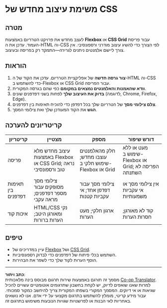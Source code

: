 <!--
CO_OP_TRANSLATOR_METADATA:
{
  "original_hash": "a212cc22a18eddf9046b7a16dfbafd8b",
  "translation_date": "2025-10-03T10:12:42+00:00",
  "source_file": "3-terrarium/2-intro-to-css/assignment.md",
  "language_code": "he"
}
-->
# משימת עיצוב מחדש של CSS

## מטרה

לעצב מחדש את פרויקט הטרריום באמצעות **Flexbox** או **CSS Grid** עבור פריסת העמוד. עדכן את ה-HTML וה-CSS לפי הצורך כדי להשיג עיצוב מודרני ורספונסיבי. אין צורך ליישם אלמנטים ניתנים לגרירה—התמקד רק בפריסה ובעיצוב.

## הוראות

1. **צור גרסה חדשה** של אפליקציית הטרריום. עדכן את הקוד של ה-HTML וה-CSS כדי להשתמש ב-Flexbox או CSS Grid עבור הפריסה.
2. **וודא שהאמנות והאלמנטים נמצאים במקומם** כפי שהם בגרסה המקורית.
3. **בדוק את העיצוב שלך** לפחות בשני דפדפנים שונים (לדוגמה, Chrome, Firefox, Edge).
4. **צלם צילומי מסך** של הטרריום שלך בכל דפדפן כדי להוכיח תאימות בין דפדפנים.
5. **הגש** את הקוד המעודכן שלך ואת צילומי המסך.

## קריטריונים להערכה

| קריטריון   | מצטיין                                                                 | מספק                              | דורש שיפור                      |
|------------|--------------------------------------------------------------------------|---------------------------------------|----------------------------------------|
| פריסה     | עיצוב מחדש מלא באמצעות Flexbox או CSS Grid; נראה טוב ורספונסיבי | חלק מהאלמנטים עוצבו מחדש; שימוש חלקי ב-Flexbox או Grid | מעט או ללא שימוש ב-Flexbox או Grid; הפריסה לא השתנתה |
| תאימות בין דפדפנים | צילומי מסך מסופקים עבור מספר דפדפנים; מראה עקבי      | צילומי מסך עבור דפדפן אחד; אי עקביות קטנות | אין צילומי מסך או אי עקביות משמעותיות |
| איכות קוד | HTML/CSS נקי ומאורגן היטב; הערות ברורות                         | ארגון חלקי; מעט הערות        | קוד לא מאורגן; חסרות הערות      |

## טיפים

- עיין במדריכים של [Flexbox](https://css-tricks.com/snippets/css/a-guide-to-flexbox/) ושל [CSS Grid](https://css-tricks.com/snippets/css/complete-guide-grid/).
- השתמש בכלי פיתוח של דפדפנים כדי לבדוק רספונסיביות.
- הוסף הערות לקוד שלך כדי לשפר את הבהירות.

---

**כתב ויתור**:  
מסמך זה תורגם באמצעות שירות תרגום מבוסס בינה מלאכותית [Co-op Translator](https://github.com/Azure/co-op-translator). למרות שאנו שואפים לדיוק, יש לקחת בחשבון שתרגומים אוטומטיים עשויים להכיל שגיאות או אי דיוקים. המסמך המקורי בשפתו המקורית צריך להיחשב כמקור סמכותי. עבור מידע קריטי, מומלץ להשתמש בתרגום מקצועי על ידי אדם. אנו לא נושאים באחריות לאי הבנות או לפרשנויות שגויות הנובעות משימוש בתרגום זה.